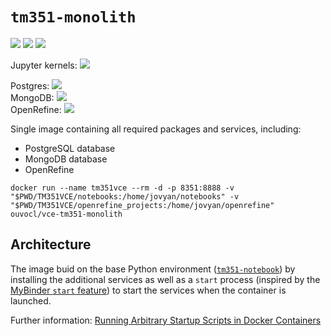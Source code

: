# `tm351-monolith`

![](https://img.shields.io/badge/linux-x86_64-blue) ![](https://img.shields.io/badge/linux-armv64-blue) ![](https://img.shields.io/badge/RPi-64bitOS-red)

Jupyter kernels: ![](https://img.shields.io/badge/python-3.8-blue)

Postgres: ![](https://img.shields.io/badge/postgres-12-blue)  
MongoDB: ![](https://img.shields.io/badge/mongo-4.4.6-green)  
OpenRefine: ![](https://img.shields.io/badge/openrefine-3.4.1-orange)  

Single image containing all required packages and services, including:

- PostgreSQL database
- MongoDB database
- OpenRefine

`docker run --name tm351vce --rm -d -p 8351:8888 -v "$PWD/TM351VCE/notebooks:/home/jovyan/notebooks" -v "$PWD/TM351VCE/openrefine_projects:/home/jovyan/openrefine" ouvocl/vce-tm351-monolith`

## Architecture

The image buid on the base Python environment ([`tm351-notebook`](https://github.com/OpenComputingLab/vce-jupyter-stacks/tree/main/tm351-notebook)) by installing the additional services as well as a `start` process (inspired by the [MyBinder `start` feature](https://mybinder.readthedocs.io/en/latest/config_files.html#start-run-code-before-the-user-sessions-starts)) to start the services when the container is launched.

Further information: [Running Arbitrary Startup Scripts in Docker Containers](https://blog.ouseful.info/2021/05/26/running-arbitrary-startup-scripts-in-docker-containers/)

